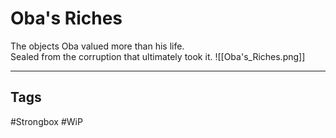 # Oba's Riches
The objects Oba valued more than his life.  
Sealed from the corruption that ultimately took it.
![[Oba's_Riches.png]]

---
## Tags
#Strongbox
#WiP